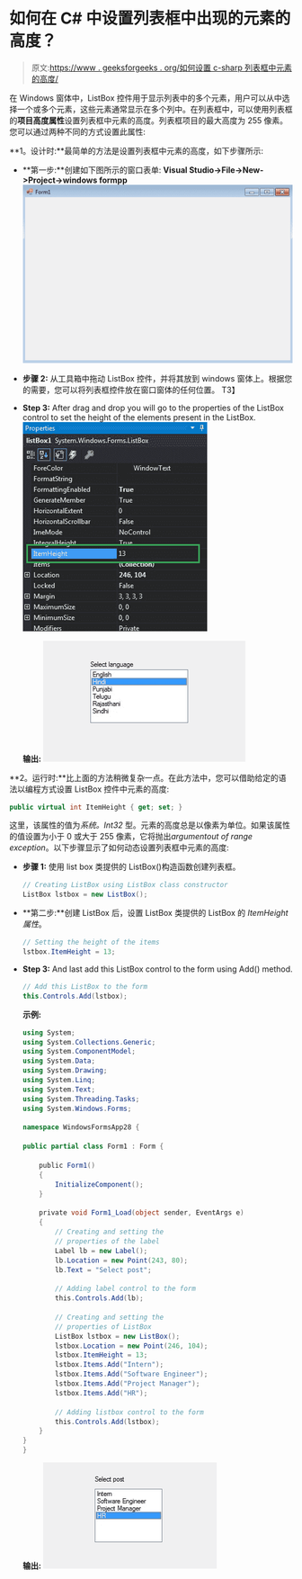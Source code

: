 # 如何在 C# 中设置列表框中出现的元素的高度？

> 原文:[https://www . geeksforgeeks . org/如何设置 c-sharp 列表框中元素的高度/](https://www.geeksforgeeks.org/how-to-set-the-height-of-the-elements-present-in-the-listbox-in-c-sharp/)

在 Windows 窗体中，ListBox 控件用于显示列表中的多个元素，用户可以从中选择一个或多个元素，这些元素通常显示在多个列中。在列表框中，可以使用列表框的**项目高度属性**设置列表框中元素的高度。列表框项目的最大高度为 255 像素。您可以通过两种不同的方式设置此属性:

**1。设计时:**最简单的方法是设置列表框中元素的高度，如下步骤所示:

*   **第一步:**创建如下图所示的窗口表单:
    **Visual Studio->File->New->Project->windows formpp**
    ![](img/fc5363a71d43167b6925e7d530d466f6.png)
*   **步骤 2:** 从工具箱中拖动 ListBox 控件，并将其放到 windows 窗体上。根据您的需要，您可以将列表框控件放在窗口窗体的任何位置。
    T3】
*   **Step 3:** After drag and drop you will go to the properties of the ListBox control to set the height of the elements present in the ListBox.
    ![](img/28ef8690cb360f4ecd694974a25e1f42.png)

    **输出:**
    ![](img/af2cab4918e47f7d4a176aeae98ab554.png)

**2。运行时:**比上面的方法稍微复杂一点。在此方法中，您可以借助给定的语法以编程方式设置 ListBox 控件中元素的高度:

```cs
public virtual int ItemHeight { get; set; }
```

这里，该属性的值为*系统。Int32* 型。元素的高度总是以像素为单位。如果该属性的值设置为小于 0 或大于 255 像素，它将抛出*argumentout of range exception*。以下步骤显示了如何动态设置列表框中元素的高度:

*   **步骤 1:** 使用 list box 类提供的 ListBox()构造函数创建列表框。

    ```cs
    // Creating ListBox using ListBox class constructor
    ListBox lstbox = new ListBox();

    ```

*   **第二步:**创建 ListBox 后，设置 ListBox 类提供的 ListBox 的 *ItemHeight 属性*。

    ```cs
    // Setting the height of the items
    lstbox.ItemHeight = 13;
    ```

*   **Step 3:** And last add this ListBox control to the form using Add() method.

    ```cs
    // Add this ListBox to the form
    this.Controls.Add(lstbox);

    ```

    **示例:**

    ```cs
    using System;
    using System.Collections.Generic;
    using System.ComponentModel;
    using System.Data;
    using System.Drawing;
    using System.Linq;
    using System.Text;
    using System.Threading.Tasks;
    using System.Windows.Forms;

    namespace WindowsFormsApp28 {

    public partial class Form1 : Form {

        public Form1()
        {
            InitializeComponent();
        }

        private void Form1_Load(object sender, EventArgs e)
        {
            // Creating and setting the
            // properties of the label
            Label lb = new Label();
            lb.Location = new Point(243, 80);
            lb.Text = "Select post";

            // Adding label control to the form
            this.Controls.Add(lb);

            // Creating and setting the
            // properties of ListBox
            ListBox lstbox = new ListBox();
            lstbox.Location = new Point(246, 104);
            lstbox.ItemHeight = 13;
            lstbox.Items.Add("Intern");
            lstbox.Items.Add("Software Engineer");
            lstbox.Items.Add("Project Manager");
            lstbox.Items.Add("HR");

            // Adding listbox control to the form
            this.Controls.Add(lstbox);
        }
    }
    }
    ```

    **输出:**
    ![](img/a9ad47260620f7e2669210e5a060ca53.png)